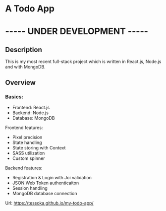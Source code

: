 # A Todo App

# ----- UNDER DEVELOPMENT -----

## Description

This is my most recent full-stack project which is written in React.js, Node.js and with MongoDB.

## Overview

### Basics:
- Frontend: React.js
- Backend: Node.js
- Database: MongoDB

Frontend features:
- Pixel precision
- State handling
- State storing with Context
- SASS utilization
- Custom spinner

Backend features:
- Registration & Login with Joi validation
- JSON Web Token authenticaiton
- Session handling
- MongoDB database connection


Url: https://tessoka.github.io/my-todo-app/
